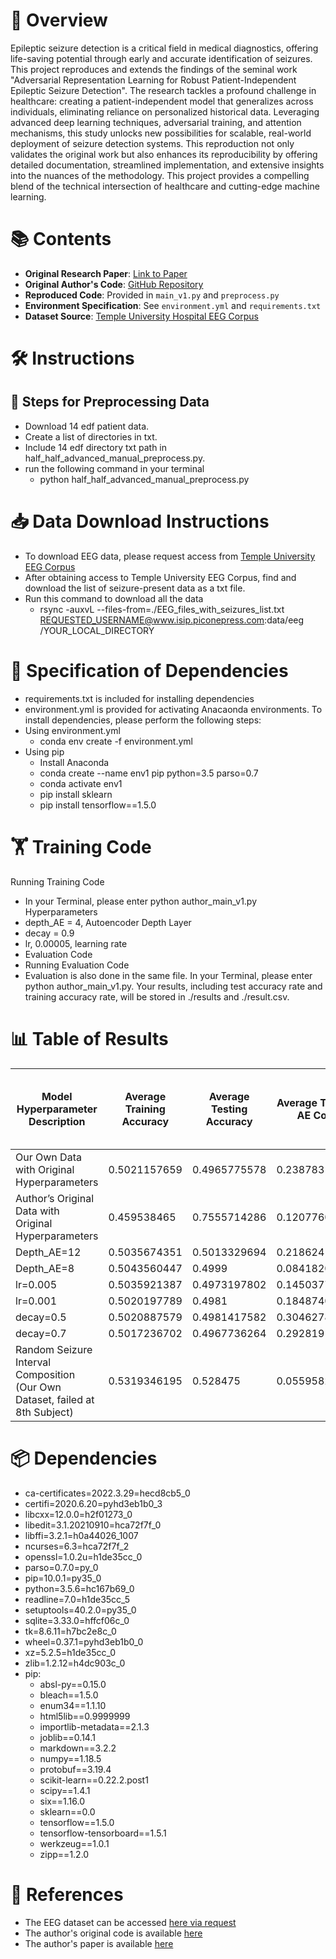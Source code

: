 # 🚀 Overview 
Epileptic seizure detection is a critical field in medical diagnostics, offering life-saving potential through early and accurate identification of seizures. This project reproduces and extends the findings of the seminal work "Adversarial Representation Learning for Robust Patient-Independent Epileptic Seizure Detection". The research tackles a profound challenge in healthcare: creating a patient-independent model that generalizes across individuals, eliminating reliance on personalized historical data. Leveraging advanced deep learning techniques, adversarial training, and attention mechanisms, this study unlocks new possibilities for scalable, real-world deployment of seizure detection systems. This reproduction not only validates the original work but also enhances its reproducibility by offering detailed documentation, streamlined implementation, and extensive insights into the nuances of the methodology. This project provides a compelling blend of the technical intersection of healthcare and cutting-edge machine learning.
  
# 📚 Contents

- **Original Research Paper**: [Link to Paper](https://arxiv.org/abs/1909.10868)
- **Original Author's Code**: [GitHub Repository](https://github.com/xiangzhang1015/adversarial_seizure_detection)
- **Reproduced Code**: Provided in `main_v1.py` and `preprocess.py`
- **Environment Specification**: See `environment.yml` and `requirements.txt`
- **Dataset Source**: [Temple University Hospital EEG Corpus](https://isip.piconepress.com/projects/tuh_eeg/html/downloads.shtml)

# 🛠️ Instructions

## 🧪 Steps for Preprocessing Data

- Download 14 edf patient data.
- Create a list of directories in txt.
- Include 14 edf directory txt path in half_half_advanced_manual_preprocess.py.
- run the following command in your terminal
  - python half_half_advanced_manual_preprocess.py

# 📥 Data Download Instructions

- To download EEG data, please request access from [Temple University EEG Corpus](https://isip.piconepress.com/projects/tuh_eeg/html/downloads.shtml)
- After obtaining access to Temple University EEG Corpus, find and download the list of seizure-present data as a txt file.
- Run this command to download all the data
  - rsync -auxvL --files-from=./EEG_files_with_seizures_list.txt REQUESTED_USERNAME@www.isip.piconepress.com:data/eeg /YOUR_LOCAL_DIRECTORY 

# 🧩 Specification of Dependencies

- requirements.txt is included for installing dependencies
- environment.yml is provided for activating Anacaonda environments.
  To install dependencies, please perform the following steps:
- Using environment.yml
  - conda env create -f environment.yml
- Using pip
  - Install Anaconda
  - conda create --name env1 pip python=3.5 parso=0.7
  - conda activate env1
  - pip install sklearn
  - pip install tensorflow==1.5.0

# 🏋️ Training Code
   Running Training Code

- In your Terminal, please enter python author_main_v1.py
  Hyperparameters
- depth_AE = 4, Autoencoder Depth Layer
- decay = 0.9
- lr, 0.00005, learning rate
- Evaluation Code
- Running Evaluation Code
- Evaluation is also done in the same file. In your Terminal, please enter python author_main_v1.py. Your results, including test accuracy rate and training accuracy rate, will be stored in ./results and ./result.csv.

# 📊 Table of Results
   | Model Hyperparameter Description | Average Training Accuracy | Average Testing Accuracy | Average Testing AE Cost | Average Diagnosis Model Testing Cross Entropy | Total Training Cost | Training AE Cost | Person Detection Cross Entropy | Diagnosis Model Cross Entropy |
   |------------------------------------------------------------------------------|---------------------------|--------------------------|--------------------------|------------------------------------------------|---------------------|------------------|--------------------------------|--------------------------------|
   | Our Own Data with Original Hyperparameters | 0.5021157659 | 0.4965775578 | 0.2387831375 | 6.972470323 | 12.84448104 | 0.2408124713 | 6.951138047 | 2.565816404 |
   | Author’s Original Data with Original Hyperparameters | 0.459538465 | 0.7555714286 | 0.1207760636 | 5.534599529 | 6.9780918 | 0.1218919836 | 3.535303864 | 1.008313099 |
   | Depth_AE=12 | 0.5035674351 | 0.5013329694 | 0.2186241782 | 6.955525744 | 12.86205288 | 0.2181938311 | 6.941493441 | 2.578973174 |
   | Depth_AE=8 | 0.5043560447 | 0.4999 | 0.08418201223 | 6.977689026 | 10.82755782 | 0.08414575561 | 6.89504804 | 1.618578494 |
   | lr=0.005 | 0.5035921387 | 0.4973197802 | 0.1450377634 | 7.003598636 | 11.69126362 | 0.1441404073 | 6.938183412 | 1.929839263 |
   | lr=0.001 | 0.5020197789 | 0.4981 | 0.1848740608 | 6.953791737 | 12.73147571 | 0.1859549816 | 6.932600124 | 2.524739234 |
   | decay=0.5 | 0.5020887579 | 0.4981417582 | 0.3046278579 | 6.981926914 | 12.9451114 | 0.3034750085 | 6.958628536 | 2.59563433 |
   | decay=0.7 | 0.5017236702 | 0.4967736264 | 0.2928191495 | 6.96737065 | 12.89364802 | 0.2910375515 | 6.942397582 | 2.580484584 |
   | Random Seizure Interval Composition (Our Own Dataset, failed at 8th Subject) | 0.5319346195 | 0.528475 | 0.0559582993 | 11.4685816 | 4.93997344 | 0.07415821718 | 3.285945508 | 0.1159703172 |

# 📦 Dependencies

- ca-certificates=2022.3.29=hecd8cb5_0
- certifi=2020.6.20=pyhd3eb1b0_3
- libcxx=12.0.0=h2f01273_0
- libedit=3.1.20210910=hca72f7f_0
- libffi=3.2.1=h0a44026_1007
- ncurses=6.3=hca72f7f_2
- openssl=1.0.2u=h1de35cc_0
- parso=0.7.0=py_0
- pip=10.0.1=py35_0
- python=3.5.6=hc167b69_0
- readline=7.0=h1de35cc_5
- setuptools=40.2.0=py35_0
- sqlite=3.33.0=hffcf06c_0
- tk=8.6.11=h7bc2e8c_0
- wheel=0.37.1=pyhd3eb1b0_0
- xz=5.2.5=h1de35cc_0
- zlib=1.2.12=h4dc903c_0
- pip:
  - absl-py==0.15.0
  - bleach==1.5.0
  - enum34==1.1.10
  - html5lib==0.9999999
  - importlib-metadata==2.1.3
  - joblib==0.14.1
  - markdown==3.2.2
  - numpy==1.18.5
  - protobuf==3.19.4
  - scikit-learn==0.22.2.post1
  - scipy==1.4.1
  - six==1.16.0
  - sklearn==0.0
  - tensorflow==1.5.0
  - tensorflow-tensorboard==1.5.1
  - werkzeug==1.0.1
  - zipp==1.2.0

# 🔗 References

- The EEG dataset can be accessed [here via request](https://isip.piconepress.com/projects/tuh_eeg/html/downloads.shtml)
- The author's original code is available [here](https://github.com/xiangzhang1015/adversarial_seizure_detection)
- The author's paper is available [here](https://arxiv.org/abs/1909.10868)
